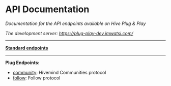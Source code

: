 # API Documentation

*Documentation for the API endpoints available on Hive Plug & Play*

*The development server: https://plug-play-dev.imwatsi.com/*

---

**[Standard endpoints](docs/api/standard_endpoints.md)**

---

**Plug Endpoints:**

- [community](docs/api/plugs/community.md): Hivemind Communities protocol
- [follow](docs/api/plugs/follow.md): Follow protocol